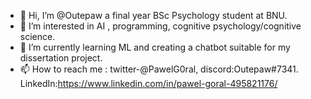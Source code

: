 - 👋 Hi, I’m @Outepaw a final year BSc Psychology student at BNU.
- 👀 I’m interested in AI , programming, cognitive psychology/cognitive science.
- 🌱 I’m currently learning ML and creating a chatbot suitable for my dissertation project.
- 📫 How to reach me : twitter-@PawelG0ral, discord:Outepaw#7341.
LinkedIn:https://www.linkedin.com/in/pawel-goral-495821176/
<!---
Outepaw/Outepaw is a ✨ special ✨ repository because its `README.md` (this file) appears on your GitHub profile.
You can click the Preview link to take a look at your changes.
--->
